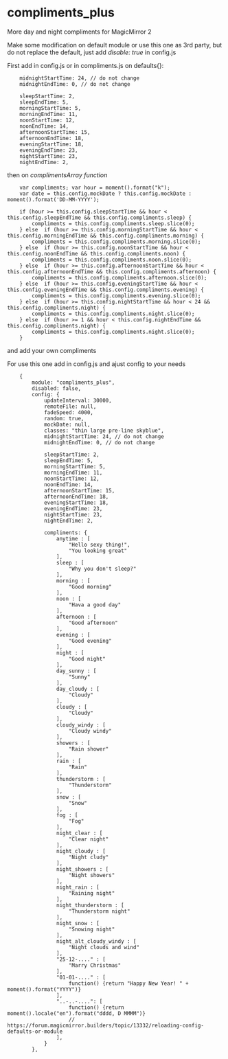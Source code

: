 # compliments_plus
More day and night compliments for MagicMirror 2

Make some modification on default module or use this one as 3rd party, but do not replace the default, just add <i>disable: true</i> in config.js

First add in config.js or in compliments.js on defaults{}:

		midnightStartTime: 24, // do not change
		midnightEndTime: 0, // do not change

		sleepStartTime: 2,
		sleepEndTime: 5,
		morningStartTime: 5,
		morningEndTime: 11,
		noonStartTime: 12,
		noonEndTime: 14,
		afternoonStartTime: 15,
		afternoonEndTime: 18,
		eveningStartTime: 18,
		eveningEndTime: 23,
		nightStartTime: 23,
		nightEndTime: 2,

then on <i>complimentsArray function</i>

		var compliments; var hour = moment().format("k");
		var date = this.config.mockDate ? this.config.mockDate : moment().format('DD-MM-YYYY');

		if (hour >= this.config.sleepStartTime && hour < this.config.sleepEndTime && this.config.compliments.sleep) {
			compliments = this.config.compliments.sleep.slice(0);
		} else	if (hour >= this.config.morningStartTime && hour < this.config.morningEndTime && this.config.compliments.morning) {
			compliments = this.config.compliments.morning.slice(0);
		} else	if (hour >= this.config.noonStartTime && hour < this.config.noonEndTime && this.config.compliments.noon) {
			compliments = this.config.compliments.noon.slice(0);
		} else	if (hour >= this.config.afternoonStartTime && hour < this.config.afternoonEndTime && this.config.compliments.afternoon) {
			compliments = this.config.compliments.afternoon.slice(0);
		} else	if (hour >= this.config.eveningStartTime && hour < this.config.eveningEndTime && this.config.compliments.evening) {
			compliments = this.config.compliments.evening.slice(0);
		} else	if (hour >= this.config.nightStartTime && hour < 24 && this.config.compliments.night) {
			compliments = this.config.compliments.night.slice(0);
		} else	if (hour >= 1 && hour < this.config.nightEndTime && this.config.compliments.night) {
			compliments = this.config.compliments.night.slice(0);
		}

and add your own compliments

For use this one add in config.js and ajust config to your needs

		{
			module: "compliments_plus",
			disabled: false,
			config: {
				updateInterval: 30000,
				remoteFile: null,
				fadeSpeed: 4000,
				random: true,
				mockDate: null,
				classes: "thin large pre-line skyblue",
				midnightStartTime: 24, // do not change
				midnightEndTime: 0, // do not change

				sleepStartTime: 2,
				sleepEndTime: 5,
				morningStartTime: 5,
				morningEndTime: 11,
				noonStartTime: 12,
				noonEndTime: 14,
				afternoonStartTime: 15,
				afternoonEndTime: 18,
				eveningStartTime: 18,
				eveningEndTime: 23,
				nightStartTime: 23,
				nightEndTime: 2,

				compliments: {
					anytime : [
						"Hello sexy thing!",
						"You looking great"
					],
					sleep : [
						"Why you don't sleep?"
					],
					morning : [
						"Good morning"
					],
					noon : [
						"Hava a good day"
					],
					afternoon : [
						"Good afternoon"
					],
					evening : [
						"Good evening"
					],
					night : [
						"Good night"
					],
					day_sunny : [
						"Sunny"
					],
					day_cloudy : [
						"Cloudy"
					],
					cloudy : [
						"Cloudy"
					],
					cloudy_windy : [
						"Cloudy windy"
					],
					showers : [
						"Rain shower"
					],
					rain : [
						"Rain"
					],
					thunderstorm : [
						"Thunderstorm"
					],
					snow : [
						"Snow"
					],
					fog : [
						"Fog"
					],
					night_clear : [
						"Clear night"
					],
					night_cloudy : [
						"Night cludy"
					],
					night_showers : [
						"Night showers"
					],
					night_rain : [
						"Raining night"
					],
					night_thunderstorm : [
						"Thunderstorm night"
					],
					night_snow : [
						"Snowing night"
					],
					night_alt_cloudy_windy : [
						"Night clouds and wind"
					], 
					"25-12-...." : [
						"Marry Christmas"
					],
					"01-01-...." : [
						function() {return "Happy New Year! " + moment().format("YYYY")}
					],
					"..-..-....": [
						function() {return moment().locale("en").format("dddd, D MMMM")}
						// https://forum.magicmirror.builders/topic/13332/reloading-config-defaults-or-module
					],
				}
			},
